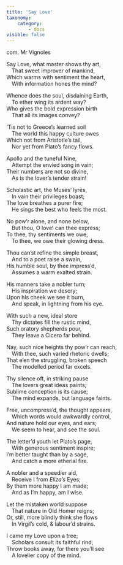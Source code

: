 ```yaml
---
title: 'Say Love'
taxonomy:
    category:
        - docs
visible: false
---
```


<div class="author">com. Mr Vignoles</div>

Say Love, what master shows thy art,  
&emsp;That sweet improver of mankind,  
Which warms with sentiment the heart,  
&emsp;With information hones the mind?  

Whence does the soul, disdaining Earth,  
&emsp;To ether wing its ardent way?  
Who gives the bold expression birth  
&emsp;That all its images convey?  

’Tis not to Greece’s learned soil  
&emsp;The world this happy culture owes  
Which not from Aristotle’s tail,  
&emsp;Nor yet from Plato’s fancy flows.  

Apollo and the tuneful Nine,  
&emsp;Attempt the envied song in vain;  
Their numbers are not so divine,  
&emsp;As is the lover’s tender strain!  

Scholastic art, the Muses’ lyres,  
&emsp;In vain their privileges boast;  
The love breathes a purer fire;  
&emsp;He sings the best who feels the most.  

No pow’r alone, and none below,  
&emsp;But thou, O love! can thee express;  
To thee, thy sentiments we owe,  
&emsp;To thee, we owe their glowing dress.  

Thou can’st refine the simple breast,  
&emsp;And to a poet raise a swain,  
His humble soul, by thee impress’d,  
&emsp;Assumes a warm exalted strain.  

His manners take a nobler turn;  
&emsp;His inspiration we descry;  
Upon his cheek we see it burn,  
&emsp;And speak, in lightning from his eye.  

With such a new, ideal store  
&emsp;Thy dictates fill the rustic mind,  
Such oratory shepherds pour,  
&emsp;They leave a Cicero far behind.  

Nay, such nice heights thy pow’r can reach,  
&emsp;With thee, such varied rhetoric dwells;  
That e’en the struggling, broken speech  
&emsp;The modelled period far excels.  

Thy silence oft, in striking pause  
&emsp;The lovers great ideas paints;  
Sublime conception is its cause;  
&emsp;The mind expands, but language faints.  

Free, uncompress’d, the thought appears,  
&emsp;Which words would awkwardly control,  
And nature hold our eyes, and ears;  
&emsp;We seem to hear, and see the soul.  

The letter’d youth let Plato’s page,  
&emsp;With generous sentiment inspire;  
I’m better taught than by a sage,  
&emsp;And catch a more etherial fire.  
 
A nobler and a speedier aid,  
&emsp;Receive I from *Eliza’s* Eyes;  
By them more happy I am made;  
&emsp;And as I’m happy, am I wise.  

Let the mistaken world suppose  
&emsp;That nature in Old Homer reigns;  
Or, still, more blindly think she flows  
&emsp;In Virgil’s cold, & labour’d strains.  

I came my Love upon a tree;  
&emsp;Scholars consult its faithful rind;  
Throw books away, for there you’ll see  
&emsp;A lovelier copy of the mind.